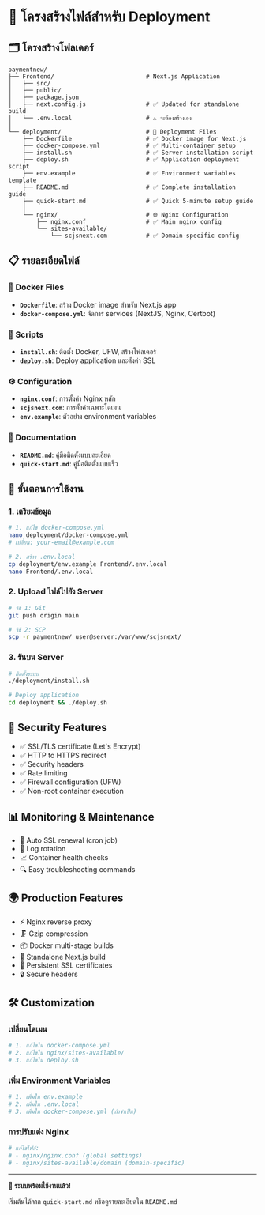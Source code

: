 # 📁 โครงสร้างไฟล์สำหรับ Deployment

## 🗂️ โครงสร้างโฟลเดอร์

```
paymentnew/
├── Frontend/                          # Next.js Application
│   ├── src/
│   ├── public/
│   ├── package.json
│   ├── next.config.js                 # ✅ Updated for standalone build
│   └── .env.local                     # ⚠️ จะต้องสร้างเอง
│
└── deployment/                        # 🚀 Deployment Files
    ├── Dockerfile                     # ✅ Docker image for Next.js
    ├── docker-compose.yml             # ✅ Multi-container setup
    ├── install.sh                     # ✅ Server installation script
    ├── deploy.sh                      # ✅ Application deployment script
    ├── env.example                    # ✅ Environment variables template
    ├── README.md                      # ✅ Complete installation guide
    ├── quick-start.md                 # ✅ Quick 5-minute setup guide
    │
    └── nginx/                         # 🌐 Nginx Configuration
        ├── nginx.conf                 # ✅ Main nginx config
        └── sites-available/
            └── scjsnext.com           # ✅ Domain-specific config
```

## 📋 รายละเอียดไฟล์

### 🐳 Docker Files
- **`Dockerfile`**: สร้าง Docker image สำหรับ Next.js app
- **`docker-compose.yml`**: จัดการ services (NextJS, Nginx, Certbot)

### 🔧 Scripts
- **`install.sh`**: ติดตั้ง Docker, UFW, สร้างโฟลเดอร์
- **`deploy.sh`**: Deploy application และตั้งค่า SSL

### ⚙️ Configuration
- **`nginx.conf`**: การตั้งค่า Nginx หลัก
- **`scjsnext.com`**: การตั้งค่าเฉพาะโดเมน
- **`env.example`**: ตัวอย่าง environment variables

### 📖 Documentation
- **`README.md`**: คู่มือติดตั้งแบบละเอียด
- **`quick-start.md`**: คู่มือติดตั้งแบบเร็ว

## 🎯 ขั้นตอนการใช้งาน

### 1. เตรียมข้อมูล
```bash
# 1. แก้ไข docker-compose.yml
nano deployment/docker-compose.yml
# เปลี่ยน: your-email@example.com

# 2. สร้าง .env.local
cp deployment/env.example Frontend/.env.local
nano Frontend/.env.local
```

### 2. Upload ไฟล์ไปยัง Server
```bash
# วิธี 1: Git
git push origin main

# วิธี 2: SCP
scp -r paymentnew/ user@server:/var/www/scjsnext/
```

### 3. รันบน Server
```bash
# ติดตั้งระบบ
./deployment/install.sh

# Deploy application
cd deployment && ./deploy.sh
```

## 🔐 Security Features

- ✅ SSL/TLS certificate (Let's Encrypt)
- ✅ HTTP to HTTPS redirect
- ✅ Security headers
- ✅ Rate limiting
- ✅ Firewall configuration (UFW)
- ✅ Non-root container execution

## 📊 Monitoring & Maintenance

- 🔄 Auto SSL renewal (cron job)
- 📝 Log rotation
- 📈 Container health checks
- 🔍 Easy troubleshooting commands

## 🌍 Production Features

- ⚡ Nginx reverse proxy
- 🗜️ Gzip compression
- 📦 Docker multi-stage builds
- 🚀 Standalone Next.js build
- 💾 Persistent SSL certificates
- 🔒 Secure headers

## 🛠️ Customization

### เปลี่ยนโดเมน
```bash
# 1. แก้ไขใน docker-compose.yml
# 2. แก้ไขใน nginx/sites-available/
# 3. แก้ไขใน deploy.sh
```

### เพิ่ม Environment Variables
```bash
# 1. เพิ่มใน env.example
# 2. เพิ่มใน .env.local
# 3. เพิ่มใน docker-compose.yml (ถ้าจำเป็น)
```

### การปรับแต่ง Nginx
```bash
# แก้ไขไฟล์:
# - nginx/nginx.conf (global settings)
# - nginx/sites-available/domain (domain-specific)
```

---

**🎉 ระบบพร้อมใช้งานแล้ว!**

เริ่มต้นได้จาก `quick-start.md` หรือดูรายละเอียดใน `README.md` 